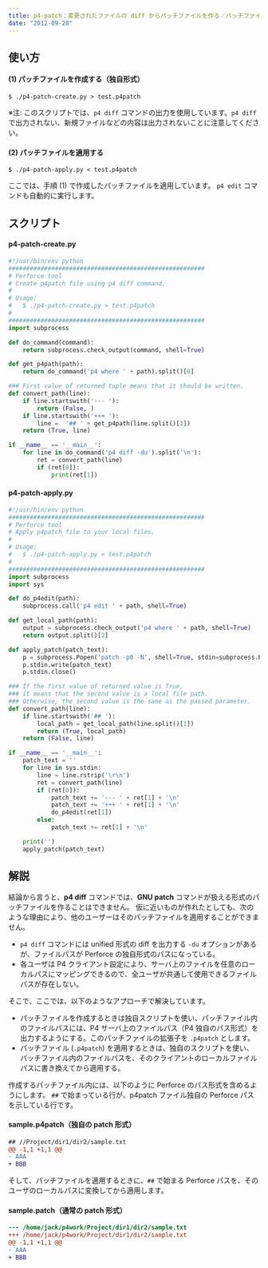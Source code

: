 ```yaml
---
title: p4-patch：変更されたファイルの diff からパッチファイルを作る／パッチファイルを適用する
date: "2012-09-28"
---
```


使い方
----

#### (1) パッチファイルを作成する（独自形式）

~~~
$ ./p4-patch-create.py > test.p4patch
~~~

※注: このスクリプトでは、`p4 diff` コマンドの出力を使用しています。`p4 diff` で出力されない、新規ファイルなどの内容は出力されないことに注意してください。

#### (2) パッチファイルを適用する

~~~
$ ./p4-patch-apply.py < test.p4patch
~~~

ここでは、手順 (1) で作成したパッチファイルを適用しています。
`p4 edit` コマンドも自動的に実行します。


スクリプト
----

#### p4-patch-create.py

~~~ python
#!/usr/bin/env python
#######################################################
# Perforce tool
# Create p4patch file using p4 diff command.
#
# Usage:
#   $ ./p4-patch-create.py > test.p4patch
#
#######################################################
import subprocess

def do_command(command):
    return subprocess.check_output(command, shell=True)

def get_p4path(path):
    return do_command('p4 where ' + path).split()[0]

### First value of returned tuple means that it should be written.
def convert_path(line):
    if line.startswith('--- '):
        return (False, )
    if line.startswith('+++ '):
        line =  '## ' + get_p4path(line.split()[1])
    return (True, line)

if __name__ == '__main__':
    for line in do_command('p4 diff -du').split('\n'):
        ret = convert_path(line)
        if (ret[0]):
            print(ret[1])
~~~

#### p4-patch-apply.py

~~~ python
#!/usr/bin/env python
#######################################################
# Perforce tool
# Apply p4patch file to your local files.
#
# Usage:
#   $ ./p4-patch-apply.py < test.p4patch
#
#######################################################
import subprocess
import sys

def do_p4edit(path):
    subprocess.call('p4 edit ' + path, shell=True)

def get_local_path(path):
    output = subprocess.check_output('p4 where ' + path, shell=True)
    return output.split()[2]

def apply_patch(patch_text):
    p = subprocess.Popen('patch -p0 -N', shell=True, stdin=subprocess.PIPE)
    p.stdin.write(patch_text)
    p.stdin.close()

### If the first value of returned value is True,
### it means that the second value is a local file path.
### Otherwise, the second value is the same as the passed parameter.
def convert_path(line):
    if line.startswith('## '):
        local_path = get_local_path(line.split()[1])
        return (True, local_path)
    return (False, line)

if __name__ == '__main__':
    patch_text = ''
    for line in sys.stdin:
        line = line.rstrip('\r\n')
        ret = convert_path(line)
        if (ret[0]):
            patch_text += '--- ' + ret[1] + '\n'
            patch_text += '+++ ' + ret[1] + '\n'
            do_p4edit(ret[1])
        else:
            patch_text += ret[1] + '\n'

    print('')
    apply_patch(patch_text)
~~~


解説
----

結論から言うと、**p4 diff** コマンドでは、**GNU patch** コマンドが扱える形式のパッチファイルを作ることはできません。
仮に近いものが作れたとしても、次のような理由により、他のユーザーはそのパッチファイルを適用することができません。

* `p4 diff` コマンドには unified 形式の diff を出力する `-du` オプションがあるが、ファイルパスが Perforce の独自形式のパスになっている。
* 各ユーザは P4 クライアント設定により、サーバ上のファイルを任意のローカルパスにマッピングできるので、全ユーザが共通して使用できるファイルパスが存在しない。

そこで、ここでは、以下のようなアプローチで解決しています。

* パッチファイルを作成するときは独自スクリプトを使い、パッチファイル内のファイルパスには、P4 サーバ上のファイルパス（P4 独自のパス形式）を出力するようにする。このパッチファイルの拡張子を `.p4patch` とします。
* パッチファイル (`.p4patch`) を適用するときは、独自のスクリプトを使い、パッチファイル内のファイルパスを、そのクライアントのローカルファイルパスに書き換えてから適用する。

作成するパッチファイル内には、以下のように Perforce のパス形式を含めるようにします。
`##` で始まっている行が、p4patch ファイル独自の Perforce パスを示している行です。

#### sample.p4patch（独自の patch 形式）

~~~ patch
## //Project/dir1/dir2/sample.txt
@@ -1,1 +1,1 @@
- AAA
+ BBB
~~~

そして、パッチファイルを適用するときに、`##` で始まる Perforce パスを、そのユーザのローカルパスに変換してから適用します。

#### sample.patch（通常の patch 形式）

~~~ patch
--- /home/jack/p4work/Project/dir1/dir2/sample.txt
+++ /home/jack/p4work/Project/dir1/dir2/sample.txt
@@ -1,1 +1,1 @@
- AAA
+ BBB
~~~

